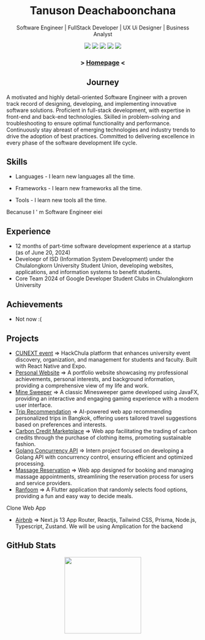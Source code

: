 <h1 align="center">
  Tanuson Deachaboonchana
</h1>

<p align="center">Software Engineer | FullStack Developer | UX Ui Designer | Business Analyst</p>

<p align="center">
<a href="https://www.instagram.com/te_nus0n/"><img src="https://img.shields.io/badge/te_nus0n_-%23E4405F.svg?style=for-the-badge&logo=Instagram&logoColor=white"></a>
<a href="https://twitter.com/TanusonD10318"><img src="https://img.shields.io/badge/TanusonD10318-%230F0205.svg?style=for-the-badge&logo=X&logoColor=white"></a>
<a href="mailto:tanuson679@gmail.com"><img src="https://img.shields.io/badge/Gmail-D14836?style=for-the-badge&logo=gmail&logoColor=white"></a>
<a href="https://www.facebook.com/profile.php?id=100018165305200"><img src="https://img.shields.io/badge/Tae Tanuson-%231877F2.svg?style=for-the-badge&logo=Facebook&logoColor=white"></a>
<a href="https://www.linkedin.com/in/tanuson-deachaboonchana-743a3029b/"><img src="https://img.shields.io/badge/Tanuson Deachaboonchana-%230A66C2.svg?style=for-the-badge&logo=LinkedIn&logoColor=white"></a>
</p>

<h3 align="center"> > <a href="https://tanuson-page.vercel.app/">Homepage</a> < </h3>
  
<h2 align="center">
  Journey
</h2>

A motivated and highly detail-oriented Software Engineer with a proven track record of designing, developing, and implementing innovative software solutions. Proficient in full-stack development, with expertise in front-end and back-end technologies. Skilled in problem-solving and troubleshooting to ensure optimal functionality and performance. Continuously stay abreast of emerging technologies and industry trends to drive the adoption of best practices. Committed to delivering excellence in every phase of the software development life cycle.


## Skills
- Languages -  I learn new languages all the time.

- Frameworks - I learn new frameworks all the time.

- Tools - I learn new tools all the time.

Becanuse I ' m Software Engineer eiei

## Experience
- 12 months of part-time software development experience at a startup (as of June 20, 2024)
- Develoepr of ISD (Information System Development) under the Chulalongkorn University Student Union, developing websites, applications, and information systems to benefit students.
- Core Team 2024 of Google Developer Student Clubs in Chulalongkorn University

## Achievements
- Not now :(

## Projects
- [CUNEXT event]() =>  HackChula platform that enhances university event discovery, organization, and management for students and faculty. Built with React Native and Expo.
- [Personal Website]() => A portfolio website showcasing my professional achievements, personal interests, and background information, providing a comprehensive view of my life and work.
- [Mine Sweeper]() => A classic Minesweeper game developed using JavaFX, providing an interactive and engaging gaming experience with a modern user interface.
- [Trip Recommendation]() => AI-powered web app recommending personalized trips in Bangkok, offering users tailored travel suggestions based on preferences and interests.
- [Carbon Credit Marketplace]() =>  Web app facilitating the trading of carbon credits through the purchase of clothing items, promoting sustainable fashion.
- [Golang Concurrency API]() => Intern project focused on developing a Golang API with concurrency control, ensuring efficient and optimized processing.
- [Massage Reservation]() => Web app designed for booking and managing massage appointments, streamlining the reservation process for users and service providers.
- [Ranfoom]() =>  A Flutter application that randomly selects food options, providing a fun and easy way to decide meals.

Clone Web App
- [Airbnb](https://rent-red-example.vercel.app/) => Next.js 13 App Router, Reactjs, Tailwind CSS, Prisma, Node.js, Typescript, Zustand. We will be using Amplication for the backend

## GitHub Stats
<div align ="center">
<a href="https://github.com/anuraghazra/github-readme-stats">
  <img height=200 align="center" src="https://github-readme-stats.vercel.app/api?username=flagrantii&theme=dark" />
</a>
<!-- <a href="https://github.com/anuraghazra/convoychat">
  <img height=200 align="center" src="https://github-readme-stats.vercel.app/api/top-langs?username=flagrantii&layout=compact&langs_count=8&card_width=320&theme=dark" />
</a> -->
</div>

